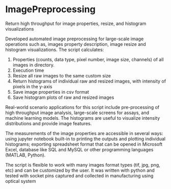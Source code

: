 # ImagePreprocessing
Return high throughput for image properties, resize, and histogram visualizations 

Developed automated image preprocessing for large-scale image operations such as, images property description, image resize and histogram visualizations.
The script calculates:
1.	Properties (counts, data type, pixel number, image size, channels) of all images in directory. 
2.	Execution time 
3.	Resize all raw images to the same custom size
4.	Return histograms of individual raw and resized images, with intensity of pixels in the y-axis 
5.	Save image properties in csv format 
6.	Save histogram plots of raw and resized images

Real-world scenario applications for this script include pre-processing of high throughput image analysis, large-scale screens for assays, and machine learning models.  The histograms are useful to visualize intensity distributions and provide image features.

The measurements of the image properties are accessible in several ways: using jupyter notebook built-in to printing the outputs and plotting individual histograms; exporting spreadsheet format that can be opened in Microsoft Excel, database like SQL and MySQL or other programming languages (MATLAB, Python). 

The script is flexible to work with many images format types (tif, jpg, png, etc) and can be customized by the user. 
It was written with python and tested with socket pins captured and collected in manufacturing using optical system
